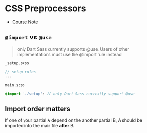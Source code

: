 # CSS Preprocessors

- [Course Note](https://github.com/HackerYou/bootcamp-notes/blob/master/css/preprocessors-scss.md)

## `@import` vs `@use`

> only Dart Sass currently supports @use. Users of other implementations must use the @import rule instead.

`_setup.scss`

```scss
// setup rules
...
```

`main.scss`

```scss
@import './setup'; // only Dart Sass currently support @use
```

## Import order matters

If one of your partial A depend on the another partial B, A should be imported into the main file **after** B.
